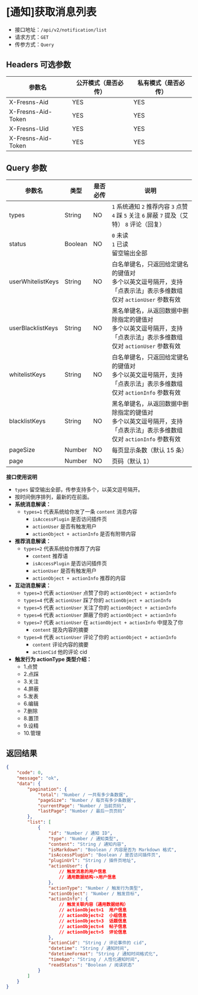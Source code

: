 # [通知]获取消息列表

- 接口地址：`/api/v2/notification/list`
- 请求方式：`GET`
- 传参方式：`Query`

## Headers 可选参数

| 参数名 | 公开模式（是否必传） | 私有模式（是否必传） |
| --- | --- | --- |
| X-Fresns-Aid | YES | YES |
| X-Fresns-Aid-Token | YES | YES |
| X-Fresns-Uid | YES | YES |
| X-Fresns-Aid-Token | YES | YES |

## Query 参数

| 参数名 | 类型 | 是否必传 | 说明 |
| --- | --- | --- | --- |
| types | String | NO | `1` 系统通知 `2` 推荐内容 `3` 点赞 `4` 踩 `5` 关注 `6` 屏蔽 `7` 提及（艾特） `8` 评论（回复） |
| status | Boolean | NO | `0` 未读<br>`1` 已读<br>留空输出全部 |
| userWhitelistKeys | String | NO | 白名单键名，只返回给定键名的键值对<br>多个以英文逗号隔开，支持「点表示法」表示多维数组<br>仅对 `actionUser` 参数有效 |
| userBlacklistKeys | String | NO | 黑名单键名，从返回数据中删除指定的键值对<br>多个以英文逗号隔开，支持「点表示法」表示多维数组<br>仅对 `actionUser` 参数有效 |
| whitelistKeys | String | NO | 白名单键名，只返回给定键名的键值对<br>多个以英文逗号隔开，支持「点表示法」表示多维数组<br>仅对 `actionInfo` 参数有效 |
| blacklistKeys | String | NO | 黑名单键名，从返回数据中删除指定的键值对<br>多个以英文逗号隔开，支持「点表示法」表示多维数组<br>仅对 `actionInfo` 参数有效 |
| pageSize | Number | NO | 每页显示条数（默认 15 条） |
| page | Number | NO | 页码（默认 1） |

**接口使用说明**

- `types` 留空输出全部，传参支持多个，以英文逗号隔开。
- 按时间倒序排列，最新的在前面。
- **系统消息解读：**
    - `types=1` 代表系统给你发了一条 `content` 消息内容
        - `isAccessPlugin` 是否访问插件页
        - `actionUser` 是否有触发用户
        - `actionObject + actionInfo` 是否有附带内容
- **推荐消息解读：**
    - `types=2` 代表系统给你推荐了内容
        - `content` 推荐语
        - `isAccessPlugin` 是否访问插件页
        - `actionUser` 是否有触发用户
        - `actionObject + actionInfo` 推荐的内容
- **互动消息解读：**
    - `types=3` 代表 `actionUser` 点赞了你的 `actionObject + actionInfo`
    - `types=4` 代表 `actionUser` 踩了你的 `actionObject + actionInfo`
    - `types=5` 代表 `actionUser` 关注了你的 `actionObject + actionInfo`
    - `types=6` 代表 `actionUser` 屏蔽了你的 `actionObject + actionInfo`
    - `types=7` 代表 `actionUser` 在 `actionObject + actionInfo` 中提及了你
        - `content` 提及内容的摘要
    - `types=8` 代表 `actionUser` 评论了你的 `actionObject + actionInfo`
        - `content` 评论内容的摘要
        - `actionCid` 他的评论 cid
- **触发行为 actionType 类型介绍：**
    - 1.点赞
    - 2.点踩
    - 3.关注
    - 4.屏蔽
    - 5.发表
    - 6.编辑
    - 7.删除
    - 8.置顶
    - 9.设精
    - 10.管理

## 返回结果

```json
{
    "code": 0,
    "message": "ok",
    "data": {
        "pagination": {
            "total": "Number / 一共有多少条数据",
            "pageSize": "Number / 每页有多少条数据",
            "currentPage": "Number / 当前页码",
            "lastPage": "Number / 最后一页页码"
        },
        "list": [
            {
                "id": "Number / 通知 ID",
                "type": "Number / 通知类型",
                "content": "String / 通知内容",
                "isMarkdown": "Boolean / 内容是否为 Markdown 格式",
                "isAccessPlugin": "Boolean / 是否访问插件页",
                "pluginUrl": "String / 插件页地址",
                "actionUser": {
                    // 触发消息的用户信息
                    // 通用数据结构->用户信息
                },
                "actionType": "Number / 触发行为类型",
                "actionObject": "Number / 触发目标",
                "actionInfo": {
                    // 触发关联内容（通用数据结构）
                    // actionObject=1  用户信息
                    // actionObject=2  小组信息
                    // actionObject=3  话题信息
                    // actionObject=4  帖子信息
                    // actionObject=5  评论信息
                },
                "actionCid": "String / 评论事件的 cid",
                "datetime": "String / 通知时间",
                "datetimeFormat": "String / 通知时间格式化",
                "timeAgo": "String / 人性化通知时间",
                "readStatus": "Boolean / 阅读状态"
            }
        ]
    }
}
```
